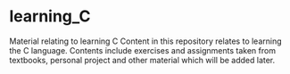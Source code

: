 # learning_C
Material relating to learning C
Content in this repository relates to learning the C language. Contents include exercises and assignments taken from textbooks, personal project and other material 
which will be added later.
